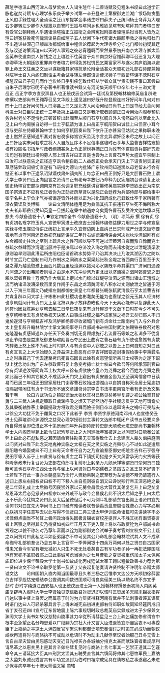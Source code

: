 <!-- { "loadSidebar": true } -->
薛瑄字徳温山西河津人母梦紫衣人入谒生瑄年十二善诗赋及见程朱书叹曰此道学正脉也遂焚诗赋专心理学永乐庚子举乡试第一辛丑登进士第擢御史监湖广银场黜贪墨正风俗手録性理大全诵读之迁山东提学佥事诸生呼曰薛夫子正统间杨士竒荐为大理右少卿转左少卿作大理箴以自警时王振与瑄同乡也雅欲见瑄有劝瑄拜其门者瑄曰安有受官公朝拜他人乎遇诸涂瑄独正立振衔之会辨寃狱附振者诬瑄系狱当死人皆危之瑄曰辨寃获咎死何愧焉读易自如瑄子五人伏阙下争代死诸大臣颇申救之得免归杜门不出造诣益深己巳额森攻都城给事中程信论荐起为大理寺丞分守北门都帅初疑其迂及与议遂访策焉瑄曰以天时人事观之彼必宵遁既而果然景泰初升南京大理寺卿太监金英奉使道南京人皆饯之江上瑄独不往英言于众曰南京好官惟薛卿耳召还复为大理寺卿草场火朝廷欲重罪典守者瑄力辩得免苏松饥民乞粟富家不与遂火其庐蹈海以避罪上命王文往亷之文坐以谋叛籍其家瑄抗章论辩全活甚众天顺初迁礼部右侍郎兼翰林院学士召入内阁知制诰主考会试寻转左侍郎诏遣使求狮子于西畨瑄谏不聴时石亨横瑄叹曰君子见几而作岂俟终日乎引疾乞致仕归从学者众其学贵实践不事口耳尝曰自朱子后理学已明不必著书所著惟读书録又有河汾集天顺甲申卒年七十三谥文清
岳正
岳正字季方直隶漷县人也正统戊辰会试第一廷试及第授翰林编修英庙复辟进修撰以吏部尚书王翱荐召见文华殿上遥见遽曰好既升陛登殿连曰好好问年几何对曰四十上曰正好问何处人曰漷县上曰又是北方人问治何经曰尚书上曰是书经尤善问何科进士对曰臣以正统十三年及第上益善曰又是我所取者顾谓正曰今用汝内阁参预机务许彬老矣不足恃也正顿首辞出赴阁至左顺门石亨张軏自外入愕然曰何以至此比入见上曰今内阁朕自访得一佳士亨軏请为谁上曰岳正亨軏阳贺曰诚佳上曰但官小耳今须与吏部左侍郎兼翰林学士如何亨軏因奏曰陛下欲升正亦甚易但姑试之果称职未晚也上黙然正感知遇所奏对皆忠谠多称旨钦天监汤序言变异谓奸臣未尽之故上以问正正曰奸臣实未闻若求之将人人自危且序术不足信事遂寝时石亨与太监曹吉祥怙宠擅权有投匿名书指斥时政者缉捕甚急上令正撰榜募捕正曰为政有体盗贼责兵部奸宄责法司岂有朝廷出榜购募人邪上谓吉祥曰正言是也尝为上言曹石声势太盛宜早禁制上曰汝可以朕意告之正径造亨讽令稍自戢二人益怨正矣会承天门灾上下诏责躬实正视草厯陈弊政词极切直遂有飞语指为谤讪内批降广东钦州同知道漷以母老留未行会有憾正者以事中正逮系诏狱谪戍肃州镇夷所上每念正曰岳正倒好只是大胆曹石败上谓大学士李贤曰岳正向固言之贤请曰正有老母幸放归乃命释为民宪庙初台谏请复正及御史杨瑄官吏部拟调南京有旨勿调复职充经筵讲官纂修英庙实録李贤欲出正为南京国子祭酒正不应有忌正者伪为正劾贤疏草贤以是怨正会廷荐为兵部侍郎与都给事中张宁名并上宁负才气亦被谮遂皆外补而以正为兴化知府成化己丑致仕卒于家所著有深衣纂误及类博稿　　论曰文清明体适用足为眞儒其抗王振违石亨生死不悔所称大丈夫者非耶岳公受知英皇一旦拔起遂秉中轴遇亦竒矣竟忤曹石及受谗文达坎壈以死悲夫
今献备遗卷十八
●钦定四库全书
今献备遗卷十九
（明）项笃寿 撰
徐有贞
徐有贞初名珵字符玉呉人宣徳甲寅进士改庶吉士授翰林编修益肆力用世之学与修宣皇实録寻修玉牒进侍讲正统初上言承平久宜修边防上嘉纳己巳京师戒严分遣文臣守要害地有贞守河南还景泰初充经筵讲官二年升右谕徳兼侍讲会河决张秋沙湾诏拜有贞左佥都御史往治之至则上疏言水之性可顺以导不可逆以湮葢河自雍而豫自豫而兖土益疏水益肆而沙湾适当厥冲于是决焉以夺济汶入海之路而去诸水従之以泄堤溃渠淤潦则溢旱则涸此漕运所由阻也臣请首疏水势势平乃治其决决止乃浚其淤因为之防以时节宣后乃亡患制曰可乃作制水之闸疏水之渠渠起张秋金堤之首西南行百里至于大潴之潭乃越范暨濮上而西凡数百里经澶渊以接河沁水势既平命其渠曰广济闸曰通源凡河流之旁出弗顺者则堰之由是水不东冲沙湾乃更北出以济漕渠之涸阿鄄曹郓之田頼以溉者百数十万顷乃作大堰其上揵以水门缭以虹堤导汶泗之源而出诸山汇澶濮之流而纳诸泽浚漕渠数百里复作闸于东昌之龙湾魏湾者八积水过丈则放泄之皆通于河以入于海三年而功乃成擢左副都御史景皇七年都督张輗张軏武清侯石亨太监曹吉祥共谋复辟以问大学士许彬彬曰此社稷功也彬耄矣无能为也盍谋之徐元玉其人经济材也亨軏就问计有贞曰太上皇北狩以赤子故非游畋也今天下无离心能奉以复辟此天人同符也因互陈筹划亨軏去越二日辛巳夜复来有贞升屋览干文亟下曰时在今夕不可失也亨軏唯唯去有贞焚香祝天诀家人曰事成社稷之福不成家族之祸吾去矣归耶人不归鬼矣遂潜与亨輗軏吉祥及鸿胪卿杨善尽收诸城门钥有贞命壮士踰南内门入与外兵合太上皇复辟升翰林院学士掌文渊阁事寻升兵部尚书进柱国封武功伯赐铁券数召对恩宠隆渥有贞感知遇以身任天下条奏剀切无复顾虑施行若流曹石等嫉之私谒多不従复谏止节缩由是益恚怒御史杨瑄劾曹石夺民田上曲宥之曹石疑有贞所使也愈憾有贞数巧辞激上怒上殊不为动上时时屏人与有贞语中人窃聴之以告上上曰何自知之对曰此有贞宣言之上大惊始疑久之谗益深上愈恶有贞亨吉祥因窃造封事假给事中李秉彛名上之时秉彛己丁忧去逮至拷讯死曹石因言此徐有贞怨望使所亲马士权等为之遂下诏狱上犹念功出为广东左叅政曹石复上急变考掠亡状士权曰今欲吾等何所承邪刑官曰徐有贞谋逆汝等同谋耳士权大呼曰徐有贞欲使今皇帝为尧舜之君今百姓为尧舜之民如此而已不知其它狱久不成适承天门灾上寤出有贞安置金齿为民至滇寓僧舍中日读易而已居三年诏还田里家居杜门谢客曹石败始出游湖山以自娯自称天全居士宪庙初诏赐冠带闲住有贞于书无所不通文章雄竒诗宗李白书法率更南宫所著有史断及文集若干卷　　论曰方武功伯之镇彰徳治水张秋其材已槩见矣英皇复辟之初公独奋其智勇与二三武人决机定策取日虞渊呼吸之顷天下晏然功存乎社稷忠贯乎天地可谓竒矣及其秉衡轴胙茅土举国授政方将致君尧舜而憸壬侧目卒以逺窜谗夫之祸吁可畏哉夫以徐公大功犹不免于雌黄之口况下此者乎
李贤
李贤字原徳河南邓州人也宣徳癸丑进士见薛瑄讲论渊源恱之益究心理学授验封主事转文选郎中辄闭户读书五经要义多所自得景皇即位进正本十策景泰四年升兵部侍郎转吏部天顺改元进吏部尚书兼翰林学士入内阁景皇薨上欲令汪妃殉塟贤止之大同巡抚年富被逮上以问贤对曰能奉公革弊上曰此必石彪私恶之耳因请命官往勘果无实富得致仕去上念建庶人辈久幽掖庭间以问贤对曰陛下此念天地鬼神实临之太祖在天之灵实临之尧舜存心不过如此遂遣居鳯阳聴令婚娶或曰不可上曰有天命者任自为之乃宣谕羣臣御史杨瑄言吉祥石亨强夺民田亨等入诉于上曰此贤与徐有贞主之耳下镇抚司狱是夕天大风雷承天门灾贤等获释降叅政未行复召贤为吏部左侍郎寻复前职上躬亲万几颇厌祥等谓贤曰奈何贤曰独断可革也石亨荐江西处士呉与弼上以问贤对曰与弼儒者之髙蹈古之圣王莫不好贤下士若陛下行此一事亦本朝盛举乃命行人赍勅帛聘之既至荐为左谕徳不拜仍请遣行人送归上患左右招权贤曰权不可下移人主自揽则彼自消又曰谗说殄行帝王深恶絶之最是二年郊礼成上太后徽号因襃崇外家以元舅会昌侯总大营兵其弟复乞升上曰足矣复希恩泽太后必见怒贤曰祖宗以来外戚不与政今会昌侯若此不识太后知之乎上曰太后正不乐此今犹悔之贤曰此见太后圣徳但后不可为例耳礼部请东宫出阁上语贤曰宜先读何书对曰宜先大学尚书上曰书经有难读者朕昔读禹贡盘庚周诰殊费心力写字必用心朕初习字任意写去以此写得不佳贤曰二典三谟太甲伊训说命诸篇可先讲读字不必求佳但点画当不茍耳上尝问政治得失因极言锦衣官校差提罪人不胜其扰有谮贤妄言者上宻察之尽得其实乃待贤如初四年正月天下吏入觐上将以布政贾铨为户部尚书命贤观之以貌不称名对乃荐年富而以铨为副都御史会试举子奏考官刘宣校文不公上疑之以问贤对曰此私忿耳如臣弟譲亦不中可见其公乃命礼部会翰林院试其人文不成章命枷号礼部前羣议乃息五年上言官军一季俸阙银十四余万两何以处之贤曰自古国家惟患冗食今军官有増无减如人只生不死无处着矣自古有军功者子孙一再犯法即国除岂有累犯不革职者耶上曰此事诚可虑当徐为之七月曹钦之变贤被重伤加太子太保宪庙即位进少保华葢殿大学士尚书如故成化丙戌廷试太宰王翱以程敏政善书力荐为第一贤曰论文不论书卒取罗伦第一及贤丁父丧起复伦奏请许贤终制不许明年卒赠太师谥文达　　论曰国朝入直内阁当国最専且久者三杨之后惟李文达公方天顺初徐薛罢位吉祥亨彪怙宠蟠结李公燮调其间数进匡顺可谓良矣俪美三杨以勲名终不亦宜乎
彭时
彭时字纯道江西安福人也正统戊辰进士第一人授翰林修撰景泰初简入内阁英庙复辟再入阁时大学士李贤独见宠信数召对贤退即以谘时匡赞居多天顺末锦衣指挥门达以事中贤上将罢之而属意于时时为力辩贤得释河南有武弁不法刺事者诬其谋反时语门达曰人可轻杀邪具言于上得末减宪庙初进吏部右侍郎职如故同知经筵丙戌归省丁亥召还四川宣府辽东皆地震上陈六事规切时政总裁英庙实録成进太子少保兼文渊阁大学士尚书如故议慈懿山陵事甚力卒従所请彗星见三台上疏乞痛加修省谓宫中根本至急望正名分均恩爱以广继嗣为宗社大计又言大臣进退皆宜断自宸衷不可専委臣下上嘉纳之平凉土人满四反官军累失利都御史项忠奉诏讨之时策其必成功而朝议咸欲再遣将时与商辂执不可或动以危语时不为动未几献俘至议者始服己丑冬无雪上言自古旱灾皆由民怨感动天变近日光禄买办各城抽分掊克太甚而献珠寳者重规厚利请尽革之以恵贫民上是其言辛卯冬彗复见时与商辂上言七事其一乞崇正道其二乞谨命令其三请延接大臣其四刑赏太滥其五聴受直言其六慎简将帅其七恵恤军民上嘉纳之太监刘永诚没或言其有军功宜追封为伯时曰祖宗成宪具在孰敢私之事遂寝乙未进少保寻病卒年七十赠太师谥文宪
商辂

